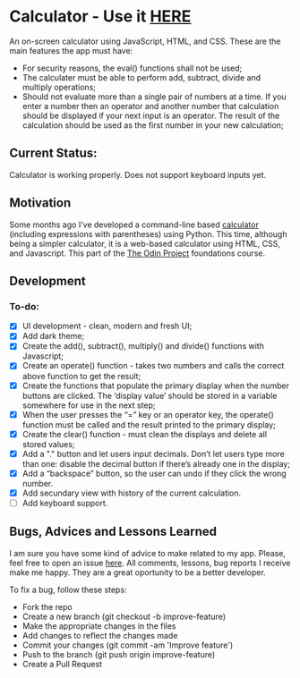 # Calculator - Use it [HERE](https://jofortunato.github.io/calculator/)

An on-screen calculator using JavaScript, HTML, and CSS.
These are the main features the app must have:

- For security reasons, the eval() functions shall not be used;
- The calculater must be able to perform add, subtract, divide and multiply operations;
- Should not evaluate more than a single pair of numbers at a time. If you enter a number then an operator and another number that calculation should be displayed if your next input is an operator. The result of the calculation should be used as the first number in your new calculation;

## Current Status:

Calculator is working properly.
Does not support keyboard inputs yet.

## Motivation

Some months ago I've developed a command-line based [calculator](https://github.com/jofortunato/calc) (including expressions with parentheses) using Python. This time, although being a simpler calculator, it is a web-based calculator using HTML, CSS, and Javascript.
This part of the [The Odin Project](https://www.theodinproject.com/) foundations course.

## Development

### To-do:

- [x] UI development - clean, modern and fresh UI;
- [x] Add dark theme;
- [x] Create the add(), subtract(), multiply() and divide() functions with Javascript;
- [x] Create an operate() function - takes two numbers and calls the correct above function to get the result;
- [x] Create the functions that populate the primary display when the number buttons are clicked. The ‘display value’ should be stored in a variable somewhere for use in the next step;
- [x] When the user presses the “=” key or an operator key, the operate() function must be called and the result printed to the primary display;
- [x] Create the clear() function - must clean the displays and delete all stored values;
- [x] Add a "." button and let users input decimals. Don’t let users type more than one: disable the decimal button if there’s already one in the display;
- [x] Add a “backspace” button, so the user can undo if they click the wrong number.
- [x] Add secundary view with history of the current calculation.
- [ ] Add keyboard support.

## Bugs, Advices and Lessons Learned

I am sure you have some kind of advice to make related to my app. Please, feel free to open an issue [here](https://github.com/jofortunato/etch-a-sketch/issues/new).
All comments, lessons, bug reports I receive make me happy. They are a great oportunity to be a better developer.

To fix a bug, follow these steps:

- Fork the repo
- Create a new branch (git checkout -b improve-feature)
- Make the appropriate changes in the files
- Add changes to reflect the changes made
- Commit your changes (git commit -am 'Improve feature')
- Push to the branch (git push origin improve-feature)
- Create a Pull Request
